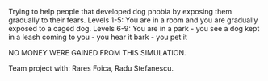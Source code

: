 Trying to help people that developed dog phobia by exposing them gradually to their fears.
Levels 1-5: You are in a room and you are gradually exposed to a caged dog.
Levels 6-9: You are in a park - you see a dog kept in a leash coming to you - you hear it bark - you pet it

NO MONEY WERE GAINED FROM THIS SIMULATION.

Team project with:
Rares Foica, Radu Stefanescu.